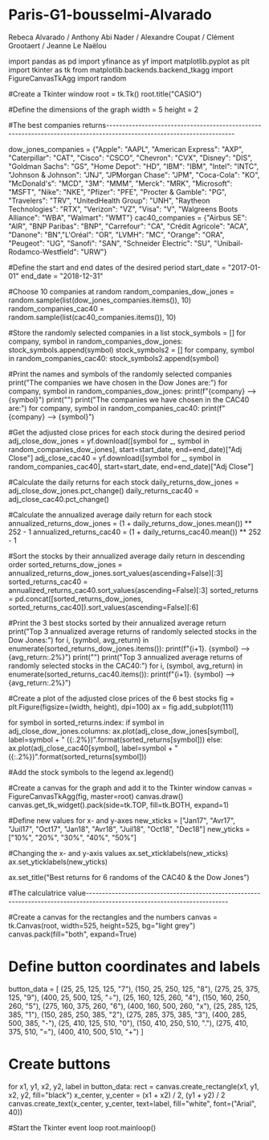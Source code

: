 # Paris-G1-bousselmi-Alvarado

Rebeca Alvarado / Anthony Abi Nader / Alexandre Coupat / Clément Grootaert / Jeanne Le Naëlou

import pandas as pd
import yfinance as yf
import matplotlib.pyplot as plt
import tkinter as tk
from matplotlib.backends.backend_tkagg import FigureCanvasTkAgg
import random
 
#Create a Tkinter window
root = tk.Tk()
root.title("CASIO")
 
#Define the dimensions of the graph
width = 5
height = 2
 
#The best companies returns----------------------------------------------------------------------------------------------------------------------
 
dow_jones_companies = {"Apple": "AAPL", "American Express": "AXP", "Caterpillar": "CAT", "Cisco": "CSCO", "Chevron": "CVX", "Disney": "DIS", "Goldman Sachs": "GS", "Home Depot": "HD", "IBM": "IBM", "Intel": "INTC", "Johnson & Johnson": "JNJ", "JPMorgan Chase": "JPM", "Coca-Cola": "KO", "McDonald's": "MCD", "3M": "MMM", "Merck": "MRK", "Microsoft": "MSFT", "Nike": "NKE", "Pfizer": "PFE", "Procter & Gamble": "PG", "Travelers": "TRV", "UnitedHealth Group": "UNH", "Raytheon Technologies": "RTX", "Verizon": "VZ", "Visa": "V", "Walgreens Boots Alliance": "WBA", "Walmart": "WMT"}
cac40_companies = {"Airbus SE": "AIR", "BNP Paribas": "BNP", "Carrefour": "CA", "Crédit Agricole": "ACA", "Danone": "BN","L'Oréal": "OR", "LVMH": "MC", "Orange": "ORA", "Peugeot": "UG", "Sanofi": "SAN", "Schneider Electric": "SU", "Unibail-Rodamco-Westfield": "URW"}
 
#Define the start and end dates of the desired period
start_date = "2017-01-01"
end_date = "2018-12-31"
 
#Choose 10 companies at random
random_companies_dow_jones = random.sample(list(dow_jones_companies.items()), 10)
random_companies_cac40 = random.sample(list(cac40_companies.items()), 10)
 
#Store the randomly selected companies in a list
stock_symbols = []
for company, symbol in random_companies_dow_jones:
    stock_symbols.append(symbol)
stock_symbols2 = []
for company, symbol in random_companies_cac40:
    stock_symbols2.append(symbol)
 
#Print the names and symbols of the randomly selected companies
print("The companies we have chosen in the Dow Jones are:")
for company, symbol in random_companies_dow_jones:
    print(f"{company} --> {symbol}")
print("")
print("The companies we have chosen in the CAC40 are:")
for company, symbol in random_companies_cac40:
    print(f"{company} --> {symbol}")
 
#Get the adjusted close prices for each stock during the desired period
adj_close_dow_jones = yf.download([symbol for _, symbol in random_companies_dow_jones], start=start_date, end=end_date)["Adj Close"]
adj_close_cac40 = yf.download([symbol for _, symbol in random_companies_cac40], start=start_date, end=end_date)["Adj Close"]
 
#Calculate the daily returns for each stock
daily_returns_dow_jones = adj_close_dow_jones.pct_change()
daily_returns_cac40 = adj_close_cac40.pct_change()
 
#Calculate the annualized average daily return for each stock
annualized_returns_dow_jones = (1 + daily_returns_dow_jones.mean()) ** 252 - 1
annualized_returns_cac40 = (1 + daily_returns_cac40.mean()) ** 252 - 1
 
#Sort the stocks by their annualized average daily return in descending order
sorted_returns_dow_jones = annualized_returns_dow_jones.sort_values(ascending=False)[:3]
sorted_returns_cac40 = annualized_returns_cac40.sort_values(ascending=False)[:3]
sorted_returns = pd.concat([sorted_returns_dow_jones, sorted_returns_cac40]).sort_values(ascending=False)[:6]
 
#Print the 3 best stocks sorted by their annualized average return
print("Top 3 annualized average returns of randomly selected stocks in the Dow Jones:")
for i, (symbol, avg_return) in enumerate(sorted_returns_dow_jones.items()):
    print(f"{i+1}. {symbol} --> {avg_return:.2%}")
print("")
print("Top 3 annualized average returns of randomly selected stocks in the CAC40:")
for i, (symbol, avg_return) in enumerate(sorted_returns_cac40.items()):
    print(f"{i+1}. {symbol} --> {avg_return:.2%}")
 
#Create a plot of the adjusted close prices of the 6 best stocks
fig = plt.Figure(figsize=(width, height), dpi=100)
ax = fig.add_subplot(111)
 
for symbol in sorted_returns.index:
    if symbol in adj_close_dow_jones.columns:
        ax.plot(adj_close_dow_jones[symbol], label=symbol + " ({:.2%})".format(sorted_returns[symbol]))
    else:
        ax.plot(adj_close_cac40[symbol], label=symbol + " ({:.2%})".format(sorted_returns[symbol]))
 
#Add the stock symbols to the legend
ax.legend()
 
#Create a canvas for the graph and add it to the Tkinter window
canvas = FigureCanvasTkAgg(fig, master=root)
canvas.draw()
canvas.get_tk_widget().pack(side=tk.TOP, fill=tk.BOTH, expand=1)
 
#Define new values for x- and y-axes
new_xticks = ["Jan17", "Avr17", "Juil17", "Oct17", "Jan18", "Avr18", "Juil18", "Oct18", "Dec18"]
new_yticks = ["10%", "20%", "30%", "40%", "50%"]
 
#Changing the x- and y-axis values
ax.set_xticklabels(new_xticks)
ax.set_yticklabels(new_yticks)
 
ax.set_title("Best returns for 6 randoms of the CAC40 & the Dow Jones")
 
#The calculatrice value--------------------------------------------------------------------------------------------------------------------------
 
#Create a canvas for the rectangles and the numbers
canvas = tk.Canvas(root, width=525, height=525, bg="light grey")
canvas.pack(fill="both", expand=True)
 
# Define button coordinates and labels
button_data = [
    (25, 25, 125, 125, "7"),
    (150, 25, 250, 125, "8"),
    (275, 25, 375, 125, "9"),
    (400, 25, 500, 125, "÷"),
    (25, 160, 125, 260, "4"),
    (150, 160, 250, 260, "5"),
    (275, 160, 375, 260, "6"),
    (400, 160, 500, 260, "x"),
    (25, 285, 125, 385, "1"),
    (150, 285, 250, 385, "2"),
    (275, 285, 375, 385, "3"),
    (400, 285, 500, 385, "-"),
    (25, 410, 125, 510, "0"),
    (150, 410, 250, 510, "."),
    (275, 410, 375, 510, "="),
    (400, 410, 500, 510, "+")
]
 
# Create buttons
for x1, y1, x2, y2, label in button_data:
    rect = canvas.create_rectangle(x1, y1, x2, y2, fill="black")
    x_center, y_center = (x1 + x2) / 2, (y1 + y2) / 2
    canvas.create_text(x_center, y_center, text=label, fill="white", font=("Arial", 40))
 
#Start the Tkinter event loop
root.mainloop()
